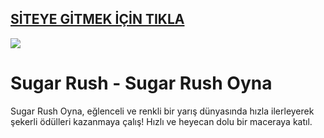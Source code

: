 ## <a href="https://cutt.ly/heBNdEgk">SİTEYE GİTMEK İÇİN TIKLA</a>

<a href="https://cutt.ly/heBNdEgk"><img src="https://s7.gifyu.com/images/SPbaN.gif"></a>

# Sugar Rush - Sugar Rush Oyna
Sugar Rush Oyna, eğlenceli ve renkli bir yarış dünyasında hızla ilerleyerek şekerli ödülleri kazanmaya çalış! Hızlı ve heyecan dolu bir maceraya katıl.
